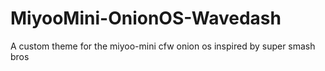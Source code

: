 # MiyooMini-OnionOS-Wavedash
A custom theme for the miyoo-mini cfw onion os inspired by super smash bros
